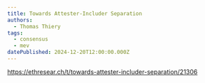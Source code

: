 ```yaml
---
title: Towards Attester-Includer Separation
authors:
  - Thomas Thiery
tags:
  - consensus
  - mev
datePublished: 2024-12-20T12:00:00.000Z
---
```


<https://ethresear.ch/t/towards-attester-includer-separation/21306>
